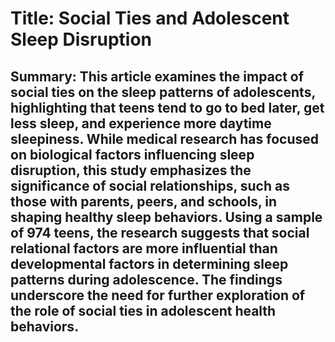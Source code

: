 # Title: Social Ties and Adolescent Sleep Disruption

## Summary: This article examines the impact of social ties on the sleep patterns of adolescents, highlighting that teens tend to go to bed later, get less sleep, and experience more daytime sleepiness. While medical research has focused on biological factors influencing sleep disruption, this study emphasizes the significance of social relationships, such as those with parents, peers, and schools, in shaping healthy sleep behaviors. Using a sample of 974 teens, the research suggests that social relational factors are more influential than developmental factors in determining sleep patterns during adolescence. The findings underscore the need for further exploration of the role of social ties in adolescent health behaviors.